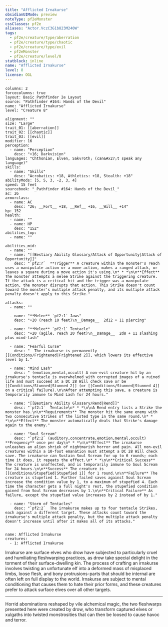 ```yaml
---
title: "Afflicted Irnakurse"
obsidianUIMode: preview
noteType: pf2eMonster
cssClasses: pf2e
aliases: "Actor.VczC3G1b823M240W" 
tags:
  - pf2e/creature/type/aberration
  - pf2e/creature/type/chaotic
  - pf2e/creature/type/evil
  - pf2eMonster
  - pf2e/creature/level/8
statblock: inline
name: "Afflicted Irnakurse"
level: 8
license: OGL
---
```


```statblock
columns: 2
forcecolumns: true
layout: Basic Pathfinder 2e Layout
source: "Pathfinder #164: Hands of the Devil"
name: "Afflicted Irnakurse"
level: "Creature 8"

alignment: ""
size: "Large"
trait_01: [[aberration]]
trait_02: [[chaotic]]
trait_03: [[evil]]
modifier: 16
perception:
  - name: "Perception"
    desc: "+16; Darkvision"
languages: "Chthonian, Elven, Sakvroth; (can&#x27;t speak any language)"
skills:
  - name: "Skills"
    desc: "Acrobatics: +18, Athletics: +18, Stealth: +18"
abilityMods: [5, 5, 3, -2, 3, 4]
speed: 15 feet
sourcebook: "_Pathfinder #164: Hands of the Devil_"
ac: 26
armorclass:
  - name: AC
    desc: "26; __Fort__ +18, __Ref__ +16, __Will__ +14"
hp: 152
health:
  - name: ""
  - name: HP
    desc: "152"
abilities_top:
  - name: ""

abilities_mid:
  - name: ""
  - name: "[[Bestiary Ability Glossary/Attack of Opportunity|Attack of Opportunity]]"
    desc: "`pf2:r`  **Trigger** A creature within the monster's reach uses a manipulate action or a move action, makes a ranged attack, or leaves a square during a move action it's using.\n* * *\n\n**Effect** The monster attempts a melee Strike against the triggering creature. If the attack is a critical hit and the trigger was a manipulate action, the monster disrupts that action. This Strike doesn't count toward the monster's multiple attack penalty, and its multiple attack penalty doesn't apply to this Strike."

attacks:
  - name: ""

  - name: "**Melee** `pf2:1` Jaws"
    desc: "+20 (reach 10 feet)\n__Damage__  2d12 + 11 piercing"

  - name: "**Melee** `pf2:1` Tentacle"
    desc: "+20 (agile, reach 20 feet)\n__Damage__  2d8 + 11 slashing plus mind-lash"

  - name: "Fearful Curse"
    desc: "  The irnakurse is permanently [[Conditions/Frightened|Frightened 2]], which lowers its effective level by 1."

  - name: "Mind Lash"
    desc: " (emotion,mental,occult) A non-evil creature hit by an irnakurse's tentacle is overwhelmed with corrupted images of a ruined life and must succeed at a DC 28 Will check save or be [[Conditions/Stunned|Stunned 2]] (or [[Conditions/Stunned|Stunned 4]] on a critical failure).\n\nAfter attempting this save, a creature is temporarily immune to Mind Lash for 24 hours."

  - name: "[[Bestiary Ability Glossary/Rend|Rend]]"
    desc: "`pf2:1`  Tentacle\n* * *\n\nA Rend entry lists a Strike the monster has.\n\n**Requirements** The monster hit the same enemy with two consecutive Strikes of the listed type in the same round.\n* * *\n\n**Effect** The monster automatically deals that Strike's damage again to the enemy."

  - name: "Soul Scream"
    desc: "`pf2:2` (auditory,concentrate,emotion,mental,occult) **Frequency** once per day\n* * *\n\n**Effect** The irnakurse unleashes an alien shriek of nightmarish horror and pain. All non-evil creatures within a 10-foot emanation must attempt a DC 28 Will check save. The irnakurse can Sustain Soul Scream for up to 6 rounds; each time it does, it repeats the effect.\n* * *\n\n**Critical Success** The creature is unaffected, and is temporarily immune to Soul Scream for 24 hours.\n\n**Success** The creature is [[Conditions/Stupefied|Stupefied 1]] for 1 round.\n\n**Failure** The creature is stupefied 1. Further failed saves against Soul Scream increase the condition value by 1, to a maximum of stupefied 4. Each time the character gets a full night's rest, the stupefied condition gained from Soul Scream decreases by 1.\n\n**Critical Failure** As failure, except the stupefied value increases by 2 instead of by 1."

  - name: "Storm of Tentacles"
    desc: "`pf2:2`  The irnakurse makes up to four tentacle Strikes, each against a different target. These attacks count toward the irnakurse's multiple attack penalty, but the multiple attack penalty doesn't increase until after it makes all of its attacks."
 
```

```encounter-table
name: Afflicted Irnakurse
creatures:
  - 1: Afflicted Irnakurse
```



Irnakurse are surface elves who drow have subjected to particularly cruel and humiliating fleshwarping practices, as drow take special delight in the torment of their surface-dwelling kin. The process of crafting an irnakurse involves twisting an unfortunate elf into a deformed mass of misplaced limbs, loose flesh, and bony protrusions-parts that should be internal are often left on full display to the world. Irnakurse are subject to mental conditioning that causes them to hate their prior forms, and these creatures prefer to attack surface elves over all other targets.

* * *

Horrid abominations reshaped by vile alchemical magic, the two fleshwarps presented here were created by drow, who transform captured elves or xulgaths into twisted monstrosities that can then be loosed to cause havoc and terror.
